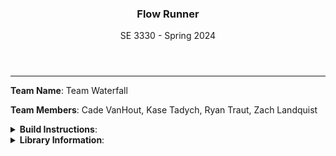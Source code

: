 <header>
  <h3>Flow Runner</h3>
  <p class="tagline">SE 3330 - Spring 2024</p>
</header>
<hr>

**Team Name**: Team Waterfall

**Team Members**: Cade VanHout, Kase Tadych, Ryan Traut, Zach Landquist

<details><summary><b>Build Instructions</b>:</summary>

1. Clone this repo
2. Download [Unity LTS Release 2022.3.19f1](https://unity.com/releases/editor/qa/lts-releases?version=2022.3#:~:text=Released%3A%20January%2031%2C%202024)
3. Download [Unity Hub](https://unity.com/download)
4. Provison a Student License using [form](https://unity.com/products/unity-student)
5. Open Unity Hub
6. Add license received from email (Unity Technologies <accounts@unity3d.com>)
7. Click dropdown arrow next to 'Add'

![Unity Hub Buttons](https://i.imgur.com/7uHeAIS.png)

8. Click 'Add project from disk'
9. Locate 'Flow Runner' folder inside root of this repo on your local device. Unity will then open the project and setup required files, this takes some time.
10. In the project tree, open 'Scenes' and then 'Title Screen'

![Project Tree](https://i.imgur.com/wDERqbS.png)

11. Double click on 'Title Screen' scene

![Title Screen Scene](https://i.imgur.com/AgP67lG.png)

12. Click play button at top of screen

![Play Button](https://i.imgur.com/oNYSdn8.png)

13. Play the game
</details>



<details><summary><b>Library Information</b>:</summary>
Unity LTS Release 2022.3.19f1
</details>
